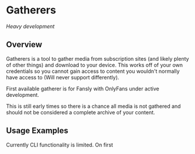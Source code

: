 # Gatherers

*Heavy development*

## Overview

Gatherers is a tool to gather media from subscription sites (and likely plenty of other things) and download to your device. 
This works off of your own credentials so you cannot gain access to content you wouldn't normally have access to (Will never support differently).

First available gatherer is for Fansly with OnlyFans under active development.

This is still early times so there is a chance all media is not gathered and should not be considered a complete archive of your content.

## Usage Examples

Currently CLI functionality is limited. On first 
